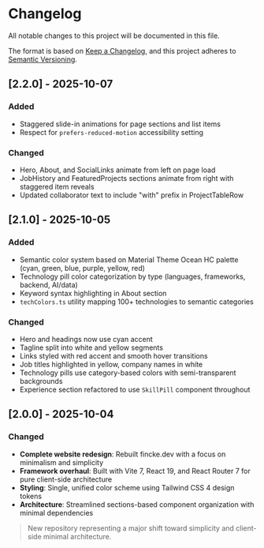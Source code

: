 # Changelog

All notable changes to this project will be documented in this file.

The format is based on [Keep a Changelog](https://keepachangelog.com/en/1.0.0/),
and this project adheres to [Semantic Versioning](https://semver.org/spec/v2.0.0.html).

## [2.2.0] - 2025-10-07

### Added
- Staggered slide-in animations for page sections and list items
- Respect for `prefers-reduced-motion` accessibility setting

### Changed
- Hero, About, and SocialLinks animate from left on page load
- JobHistory and FeaturedProjects sections animate from right with staggered item reveals
- Updated collaborator text to include "with" prefix in ProjectTableRow

## [2.1.0] - 2025-10-05

### Added
- Semantic color system based on Material Theme Ocean HC palette (cyan, green, blue, purple, yellow, red)
- Technology pill color categorization by type (languages, frameworks, backend, AI/data)
- Keyword syntax highlighting in About section
- `techColors.ts` utility mapping 100+ technologies to semantic categories

### Changed
- Hero and headings now use cyan accent
- Tagline split into white and yellow segments
- Links styled with red accent and smooth hover transitions
- Job titles highlighted in yellow, company names in white
- Technology pills use category-based colors with semi-transparent backgrounds
- Experience section refactored to use `SkillPill` component throughout

## [2.0.0] - 2025-10-04

### Changed

- **Complete website redesign**: Rebuilt fincke.dev with a focus on minimalism and simplicity
- **Framework overhaul**: Built with Vite 7, React 19, and React Router 7 for pure client-side architecture
- **Styling**: Single, unified color scheme using Tailwind CSS 4 design tokens
- **Architecture**: Streamlined sections-based component organization with minimal dependencies

> New repository representing a major shift toward simplicity and client-side minimal architecture.
